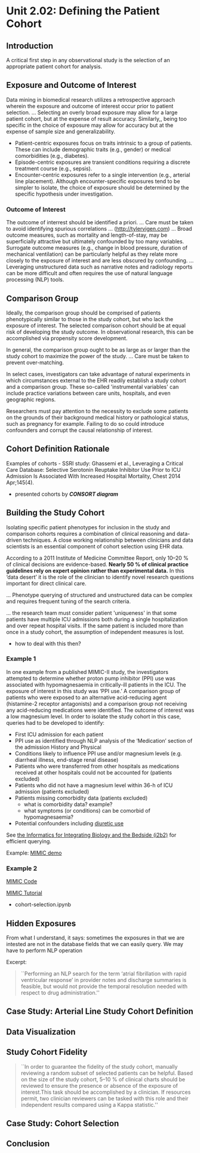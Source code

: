 # Unit 2.02: Defining the Patient Cohort

## Introduction

A critical first step in any observational study is the selection of an appropriate patient cohort for analysis.

## Exposure and Outcome of Interest

Data mining in biomedical research utilizes a retrospective approach wherein the exposure and outcome of interest occur prior to patient selection.
... Selecting an overly broad exposure may allow for a large patient cohort, but at the expense of result accuracy. Similarly,, being too specific in the choice of exposure may allow for accuracy but at the expense of sample size and generalizability.

  * Patient-centric exposures focus on traits intrinsic to a group of patients. These can include demographic traits (e.g., gender) or medical comorbidities (e.g., diabetes).
  * Episode-centric exposures are transient conditions requiring a discrete treatment course (e.g., sepsis).
  * Encounter-centric exposures refer to a single intervention (e.g., arterial line placement). Although encounter-specific exposures tend to be simpler to isolate, the choice of exposure should be determined by the specific hypothesis under investigation.
  
### Outcome of Interest  

The outcome of interrest should be identified a priori.
... Care must be taken to avoid identifying spurious correlations ... (http://tylervigen.com)
... Broad outcome measures, such as mortality and length-of-stay, may be superficially attractive but ultimately confounded by too many variables. Surrogate outcome measures (e.g., change in blood pressure, duration of mechanical ventilation) can be particularly helpful as they relate more closely to the exposure of interest and are less obscured by confounding.
... Leveraging unstructured data such as narrative notes and radiology reports can be more difficult and often requires the use of natural language processing (NLP) tools.

## Comparison Group

Ideally, the comparison group should be comprised of patients phenotypically similar to those in the study cohort, but who lack the exposure of interest.
The selected comparison cohort should be at equal risk of developing the study outcome. In observational research, this can be accomplished via propensity score development.

In general, the comparison group ought to be as large as or larger than the study cohort to maximize the power of the study. ... Care must be taken to prevent over-matching.

In select cases, investigators can take advantage of natural experiments in which circumstances external to the EHR readily establish a study cohort and a comparison group.
These so-called 'instrumental variables' can include practice variations between care units, hospitals, and even geographic regions.

Researchers must pay attention to the necessity to exclude some patients on the grounds of their background medical history or pathological status, such as pregnancy for example. Failing to do so could introduce confounders and corrupt the causal relationship of interest.


## Cohort Definition Rationale

Examples of cohorts - SSRI study: Ghassemi et al., Leveraging a Critical Care Database: Selective Serotonin Reuptake Inhibitor Use Prior to ICU Admission Is Associated With Increased Hospital Mortality, Chest 2014 Apr;145(4).
  * presented cohorts by ***CONSORT diagram*** 

## Building the Study Cohort

Isolating specific patient phenotypes for inclusion in the study and comparison cohorts requires a combination of clinical reasoning and data-driven techniques. A close working relationship between clinicians and data scientists is an essential component of cohort selection using EHR data.

According to a 2011 Institute of Medicine Committee Report, only 10–20 % of clinical decisions are evidence-based. **Nearly 50 % of clinical practice guidelines rely on expert opinion rather than experimental data.** In this ‘data desert’ it is the role of the clinician to identify novel research questions important for direct clinical care.

... Phenotype querying of structured and unstructured data can be complex and requires frequent tuning of the search criteria.

... the research team must consider patient 'uniqueness' in that some patients have multiple ICU admissions both during a single hospitalization and over repeat hospital visits. If the same patient is included more than once in a study cohort, the assumption of independent measures is lost.
  * how to deal with this then?

### Example 1

In one example from a published MIMIC-II study, the investigators attempted to determine whether proton pump inhibitor (PPI) use was associated with hypomagnesaemia in critically-ill patients in the ICU. The exposure of interest in this study was ‘PPI use.’ A comparison group of patients who were exposed to an alternative acid-reducing agent (histamine-2 receptor antagonists) and a comparison group not receiving any acid-reducing medications were identified. The outcome of interest was a low magnesium level. In order to isolate the study cohort in this case, queries had to be developed to identify:

  * First ICU admission for each patient
  * PPI use as identified through NLP analysis of the ‘Medication’ section of the admission History and Physical
  * Conditions likely to influence PPI use and/or magnesium levels (e.g. diarrheal illness, end-stage renal disease)
  * Patients who were transferred from other hospitals as medications received at other hospitals could not be accounted for (patients excluded)
  * Patients who did not have a magnesium level within 36-h of ICU admission (patients excluded)
  * Patients missing comorbidity data (patients excluded)
    * what is comorbidity data? example?
    * what symptoms (or conditions) can be comorbid of hypomagnesaemia?
  * Potential confounders including [diuretic use](https://en.wikipedia.org/wiki/Diuretic)

See [the Informatics for Integrating Biology and the Bedside (i2b2)](https://www.i2b2.org) for efficient querying.

Example: [MIMIC demo](https://physionet.org/content/mimiciii-demo/1.4/)

### Example 2

[MIMIC Code](https://github.com/MIT-LCP/mimic-code)

[MIMIC Tutorial](https://github.com/MIT-LCP/mimic-code/tree/master/tutorials)
  * cohort-selection.ipynb

## Hidden Exposures

From what I understand, it says:
sometimes the exposures in that we are intested are not in the database fields that we can easily query.
We may have to perform NLP operation

Excerpt:
> ``Performing an NLP search for the term ‘atrial fibrillation with rapid ventricular response’ in provider notes and discharge summaries is feasible, but would not provide the temporal resolution needed with respect to drug administration.''

## Case Study: Arterial Line Study Cohort Definition

## Data Visualization

## Study Cohort Fidelity

> ``In order to guarantee the fidelity of the study cohort, manually reviewing a random subset of selected patients can be helpful. Based on the size of the study cohort, 5–10 % of clinical charts should be reviewed to ensure the presence or absence of the exposure of interest.This task should be accomplished by a clinician. If resources permit, two clinician reviewers can be tasked with this role and their independent results compared using a Kappa statistic.''

## Case Study: Cohort Selection

## Conclusion
